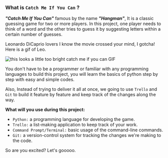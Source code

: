 ﻿
### What is  `Catch Me If You Can`  ?

***"Catch Me If You Can"*** famous by the name ***"Hangman"***, It is a classic guessing game for two or more players. In this project, one player needs to think of a word and the other tries to guess it by suggesting letters within a certain number of guesses. 

Leonardo DiCaprio lovers I know the movie crossed your mind, I gotcha! Here is a gif of Leo.

   ![this looks a little too bright catch me if you can GIF](https://media0.giphy.com/media/oBqQDEOGT11yo/giphy.gif?cid=ecf05e47cd49d5576c6319a71ae0f731af26b0a5c6a37f14&rid=giphy.gif)

You don't have to be a programmer or familiar with any programming languages to build this project, you will learn the basics of python step by step with easy and simple codes.

Also, Instead of trying to deliver it all at once, we going to use `Trello` and `Git` to build it feature by feature and keep track of the changes along the
way.


**What will you use during this project:**

 - `Python:` a programming language for developing the game.
 - `Trello:` a list-making application to keep track of your work.
 - `Command Prompt/Terminal:` basic usage of the command-line commands.
 - `Git:` a version-control system for tracking the changes we're making
   to the code.
 

So are you excited? Let's gooooo.